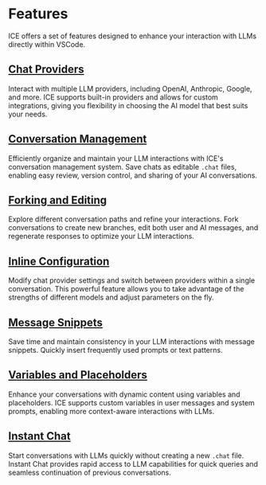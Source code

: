 # Features

ICE offers a set of features designed to enhance your interaction with LLMs directly within VSCode.

## [Chat Providers](chat-providers.md)
Interact with multiple LLM providers, including OpenAI, Anthropic, Google, and more. ICE supports built-in providers and allows for custom integrations, giving you flexibility in choosing the AI model that best suits your needs.

## [Conversation Management](conversation-management.md)
Efficiently organize and maintain your LLM interactions with ICE's conversation management system. Save chats as editable `.chat` files, enabling easy review, version control, and sharing of your AI conversations.

## [Forking and Editing](forking-and-editing.md)
Explore different conversation paths and refine your interactions. Fork conversations to create new branches, edit both user and AI messages, and regenerate responses to optimize your LLM interactions.

## [Inline Configuration](inline-configuration.md)
Modify chat provider settings and switch between providers within a single conversation. This powerful feature allows you to take advantage of the strengths of different models and adjust parameters on the fly.

## [Message Snippets](message-snippets.md)
Save time and maintain consistency in your LLM interactions with message snippets. Quickly insert frequently used prompts or text patterns.

## [Variables and Placeholders](variables.md)
Enhance your conversations with dynamic content using variables and placeholders. ICE supports custom variables in user messages and system prompts, enabling more context-aware interactions with LLMs.

## [Instant Chat](instant-chat.md)
Start conversations with LLMs quickly without creating a new `.chat` file. Instant Chat provides rapid access to LLM capabilities for quick queries and seamless continuation of previous conversations.
